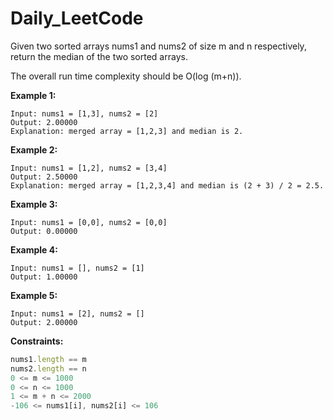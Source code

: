# Daily_LeetCode

Given two sorted arrays nums1 and nums2 of size m and n respectively, return the median of the two sorted arrays.

The overall run time complexity should be O(log (m+n)).

**Example 1:**
```
Input: nums1 = [1,3], nums2 = [2]
Output: 2.00000
Explanation: merged array = [1,2,3] and median is 2.
```
**Example 2:**
```
Input: nums1 = [1,2], nums2 = [3,4]
Output: 2.50000
Explanation: merged array = [1,2,3,4] and median is (2 + 3) / 2 = 2.5.
```
**Example 3:**
```
Input: nums1 = [0,0], nums2 = [0,0]
Output: 0.00000
```
**Example 4:**
```
Input: nums1 = [], nums2 = [1]
Output: 1.00000
```
**Example 5:**
```
Input: nums1 = [2], nums2 = []
Output: 2.00000
 ```

**Constraints:**
```javascript
nums1.length == m
nums2.length == n
0 <= m <= 1000
0 <= n <= 1000
1 <= m + n <= 2000
-106 <= nums1[i], nums2[i] <= 106
```
